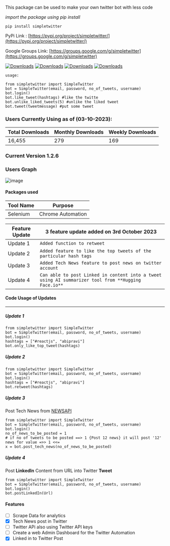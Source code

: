 This package can be used to make your own twitter bot with less code <br />

_import the package using pip install_ <br />

`pip install simpletwitter`

PyPi Link :
[https://pypi.org/project/simpletwitter/](https://pypi.org/project/simpletwitter/)

Google Groups Link: 
[https://groups.google.com/g/simpletwitter](https://groups.google.com/g/simpletwitter)

[![Downloads](https://static.pepy.tech/personalized-badge/simpletwitter?period=total&units=international_system&left_color=black&right_color=brightgreen&left_text=Users%20Total)](https://pepy.tech/project/simpletwitter)
[![Downloads](https://static.pepy.tech/personalized-badge/simpletwitter?period=month&units=international_system&left_color=black&right_color=brightgreen&left_text=Users%20This%20Month)](https://pepy.tech/project/simpletwitter)
[![Downloads](https://static.pepy.tech/personalized-badge/simpletwitter?period=week&units=international_system&left_color=black&right_color=brightgreen&left_text=Users%20This%20Week)](https://pepy.tech/project/simpletwitter)
[![Downloads](https://static.pepy.tech/personalized-badge/simpletwitter?period=total&units=none&left_color=black&right_color=brightgreen&left_text=User%20in%20Numbers)](https://pepy.tech/project/simpletwitter)

`usage:`

```
from simpletwitter import SimpleTwitter
bot = SimpleTwitter(email, password, no_of_tweets, username)
bot.login()
bot.like_tweet(hashtags) #like the twitte
bot.unlike_liked_tweets(5) #unlike the liked tweet
bot.tweet(tweetmessage) #put some tweet
```

### Users Currently Using as of (03-10-2023):

| **Total Downloads** | **Monthly Downloads** | **Weekly Downloads** |
| ------------------- | --------------------- | -------------------- |
| 16,455              | 279                   | 169                  |

### Current Version 1.2.6

### Users Graph

![image](https://github.com/pravee42/simpletwitter/assets/65100038/08ac5b6c-5137-482e-8824-ff712a177379)

#### Packages used

| **Tool Name** | **Purpose**       |
| ------------- | ----------------- |
| Selenium      | Chrome Automation |

| Feature Update | 3 feature update added on 3rd October 2023                               |
| -------------- | ------------------------------------------------------------------ |
| Update 1       | `Added function to retweet`                                        |
| Update 2       | `Added feature to like the top tweets of the particular hash tags` |
| Update 3       | `Added Tech News feature to post news on twitter account` |
| Update 4       | `Can able to post Linked in content into a tweet using AI summarizer tool from **Hugging Face.io**` |

#### Code Usage of Updates

---

##### Update 1

```
from simpletwitter import SimpleTwitter
bot = SimpleTwitter(email, password, no_of_tweets, username)
bot.login()
hashtags = ["#reactjs", "abipravi"]
bot.only_like_top_tweet(hashtags)
```

##### Update 2

```
from simpletwitter import SimpleTwitter
bot = SimpleTwitter(email, password, no_of_tweets, username)
bot.login()
hashtags = ["#reactjs", "abipravi"]
bot.retweet(hashtags)
```

##### Update 3

Post Tech News from [NEWSAPI](https://newsapi-abipravi.herokuapp.com/tech)

```
from simpletwitter import SimpleTwitter
bot = SimpleTwitter(email, password, no_of_tweets, username)
bot.login()
no_of_news_to_be_posted = 1
# if no of tweets to be posted ==> 1 {Post 12 news} it will post '12' news for value =>> 1 <<=
x = bot.post_tech_news(no_of_news_to_be_posted)
```

##### Update 4

Post **LinkedIn** Content from URL into Twitter **Tweet**

```
from simpletwitter import SimpleTwitter
bot = SimpleTwitter(email, password, no_of_tweets, username)
bot.login()
bot.postLinkedIn(Url)
```

#### Features

- [ ] Scrape Data for analytics
- [x] Tech News post in Twitter
- [ ] Twitter APi also using Twitter API keys
- [ ] Create a web Admin Dashboard for the Twitter Automation
- [x] Linked in to Twitter Post
